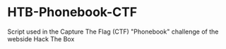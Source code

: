 # HTB-Phonebook-CTF
Script used in the Capture The Flag (CTF) "Phonebook" challenge of the webside Hack The Box

